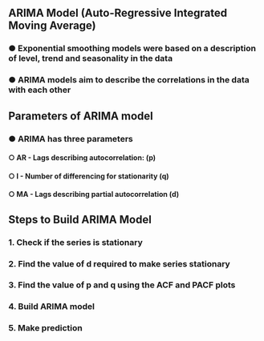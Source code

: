 ## ARIMA Model (Auto-Regressive Integrated Moving Average)

### ● Exponential smoothing models were based on a description of level, trend and seasonality in the data
### ● ARIMA models aim to describe the correlations in the data with each other

## Parameters of ARIMA model

### ● ARIMA has three parameters

#### ○ AR - Lags describing autocorrelation: (p)
#### ○ I - Number of differencing for stationarity (q)
#### ○ MA - Lags describing partial autocorrelation (d) 

## Steps to Build ARIMA Model
### 1. Check if the series is stationary
### 2. Find the value of d required to make series stationary
### 3. Find the value of p and q using the ACF and PACF plots
### 4. Build ARIMA model
### 5. Make prediction
